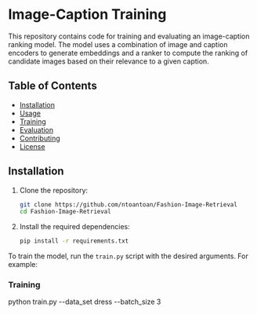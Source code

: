 # Image-Caption Training

This repository contains code for training and evaluating an image-caption ranking model. The model uses a combination of image and caption encoders to generate embeddings and a ranker to compute the ranking of candidate images based on their relevance to a given caption.

## Table of Contents
- [Installation](#installation)
- [Usage](#usage)
- [Training](#training)
- [Evaluation](#evaluation)
- [Contributing](#contributing)
- [License](#license)

## Installation

1. Clone the repository:
    ```bash
    git clone https://github.com/ntoantoan/Fashion-Image-Retrieval
    cd Fashion-Image-Retrieval
    ```

2. Install the required dependencies:
    ```bash
    pip install -r requirements.txt
    ```
    
To train the model, run the `train.py` script with the desired arguments. For example:

### Training
python train.py --data_set dress --batch_size 3


